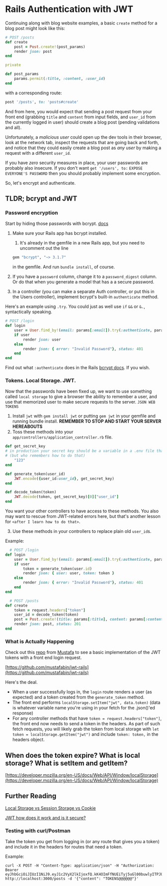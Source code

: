 
# Rails Authentication with JWT

Continuing along with blog website examples, a basic `create` method for a blog post might look like this:

```ruby
# POST /posts
def create
    post = Post.create!(post_params)
    render json: post
end

private

def post_params
    params.permit(:title, :content, :user_id)
end
```

with a corresponding route:

```ruby
post '/posts', to: 'posts#create'
```

And from here, you would expect that sending a post request from your front end (grabbing `title` and `content` from input fields, and `user_id` from the currently logged in user) should create a blog post (pending validations and all).

Unfortunately, a *malicious user* could open up the dev tools in their browser, look at the network tab, inspect the requests that are going back and forth, and notice that they could easily create a blog post as *any user* by making a request with a different `user_id`.

If you have *zero* security measures in place, your user passwords are probably also insecure. If you don't want `get '/users', to:` `EXPOSE EVERYONE'S PASSWORD` then you should probably implement some encryption.

So, let's encrypt and authenticate.

## TLDR; bcrypt and JWT

### Password encryption

Start by hiding those passwords with bcrypt. [docs](https://www.rubydoc.info/gems/bcrypt-ruby/)

1. Make sure your Rails app has bcrypt installed.
   1. It's already in the gemfile in a new Rails app, but you need to uncomment out the line 
   ```ruby
   gem "bcrypt", "~> 3.1.7"
   ```
    in the gemfile. And run `bundle install`, of course.

2. If you have a `password` column, change it to a `password_digest` column. Or do that when you generate a model that has a a secure password.

3. In a controller (you can make a separate Auth controller, or put this in the Users controller), implement bcrypt's built-in `authenticate` method.

Here's an example using `.try`. You could just as well use `if` `&&` or `&.`, syntactically speaking. 

```ruby
# POST /login   
def login
    user = User.find_by!(email: params[:email]).try(:authenticate, params[:password])
    if user
        render json: user
    else
        render json: { error: "Invalid Password"}, status: 401
    end
end
  ```

Find out what `:authenticate` does in the Rails [bcrypt docs](https://www.rubydoc.info/gems/bcrypt-ruby/). If you wish.

### Tokens. Local Storage. JWT.

Now that the passwords have been fixed up, we want to use something called `local storage` to give a browser the ability to remember a user, and use that memorized user to make secure requests to the server. `JSON WEB TOKENS`

1. Install `jwt` with `gem install jwt` or putting `gem jwt` in your gemfile and running bundle install. **REMEMBER TO STOP AND START YOUR SERVER HEREABOUTS**
2. Toss these methods into your `app/controllers/application_controller.rb` file.
```ruby
def get_secret_key 
# in production your secret key should be a variable in a .env file that is not visible on github 
# (but who remembers how to do that)
    "123"
end

def generate_token(user_id)
    JWT.encode({user_id:user_id}, get_secret_key)
end

def decode_token(token)
    JWT.decode(token, get_secret_key)[0]["user_id"]
end  
```

You want your other controllers to have access to these methods. You also may want to rescue from JWT-related errors here, but that's another lesson for `<after I learn how to do that>`. 

3. Use these methods in your controllers to replace plain old `user_id`s.

Example:

```ruby
  # POST /login
def login
    user = User.find_by!(email: params[:email]).try(:authenticate, params[:password])
    if user
        token = generate_token(user.id)
        render json: { user: user, token: token }
    else
        render json: { error: "Invalid Password"}, status: 401
    end
end
```

```ruby
  # POST /posts
def create
    token = request.headers["token"]
    user_id = decode_token(token)
    post = Post.create!(title: params[:title], content: params[:content], user_id: user_id) # note that the user_id here comes from the decoded token, rather than the params
    render json: post, status: 201
end
```

### What is Actually Happening

Check out this [repo](https://github.com/mustafabin/jwt-rails) from [Mustafa](https://www.linkedin.com/in/mustafa-binalhag-5080bb157/) to see a basic implementation of the JWT tokens with a front end login request.

[https://github.com/mustafabin/jwt-rails](https://github.com/mustafabin/jwt-rails)

Here's the deal. 

- When a user successfully logs in, the `login` route renders a user (as expected) and a token created from the `generate_token` method.
- The front end performs `localStorage.setItem("jwt", data.token)` (data is whatever variable name you're using in your fetch for the .json()'ed response)
- For any controller methods that have `token = request.headers["token"]`, the front end now needs to send a token in the headers. As part of such fetch requests, you will likely grab the token from local storage with `let token = localStorage.getItem("jwt")` and include `token: token,` in the headers object.

## When does the token expire? What is local storage? What is setItem and getItem?

[https://developer.mozilla.org/en-US/docs/Web/API/Window/localStorage](https://developer.mozilla.org/en-US/docs/Web/API/Window/localStorage)


## Further Reading

[Local Storage vs Session Storage vs Cookie](https://www.xenonstack.com/insights/local-vs-session-storage-vs-cookie)

[JWT how does it work and is it secure?](https://dev.to/darken/jwt-how-does-it-work-and-is-it-secure-37n)


### Testing with curl/Postman

Take the token you get from logging in (or any route that gives you a token) and include it in the headers for routes that need a token.

Example:

```
curl -X POST -H "Content-Type: application/json" -H "Authorization: Bearer eyJhbGciOiJIUzI1NiJ9.eyJ1c2VyX2lkIjoxfQ.kK4OImFfNUEiTyj5uGl00buwlyITPJQHKBzpeRH6lOM" http://localhost:3000/posts -d '{"content": "TOKENS@@@@@@"}'
```






